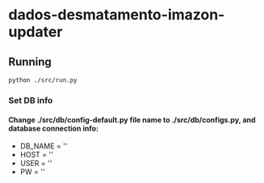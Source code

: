 # dados-desmatamento-imazon-updater


## Running

```
python ./src/run.py
```

### Set DB info

#### Change ./src/db/config-default.py file name to ./src/db/configs.py, and database connection info:
* DB_NAME = ''
* HOST = ''
* USER = ''
* PW = ''

